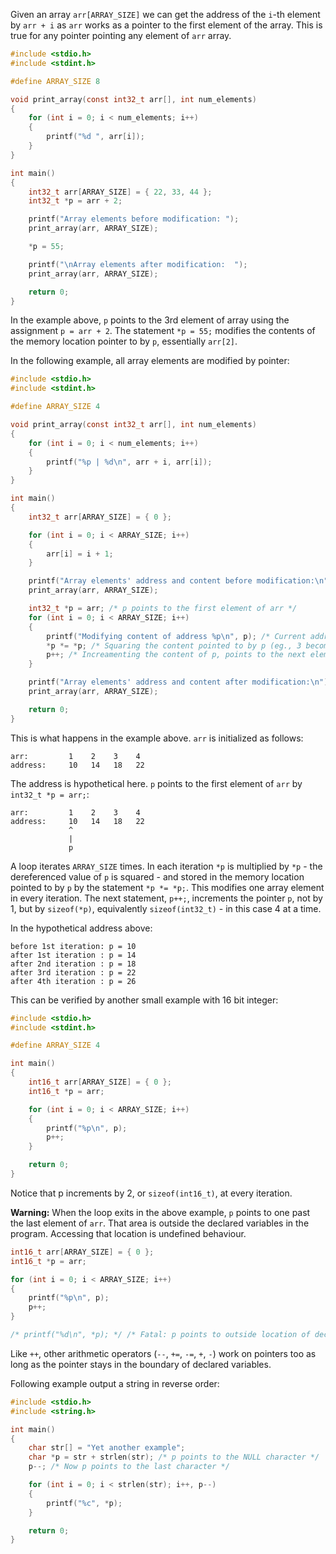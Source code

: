 Given an array `arr[ARRAY_SIZE]` we can get the address of the `i`-th element by `arr + i` as `arr` works as a pointer to the first element of the array. This is true for any pointer pointing any element of `arr` array.

```C runnable
#include <stdio.h>
#include <stdint.h>

#define ARRAY_SIZE 8

void print_array(const int32_t arr[], int num_elements)
{
    for (int i = 0; i < num_elements; i++)
	{
		printf("%d ", arr[i]);
	}
}

int main()
{
	int32_t arr[ARRAY_SIZE] = { 22, 33, 44 };
	int32_t *p = arr + 2;

	printf("Array elements before modification: ");
	print_array(arr, ARRAY_SIZE);

	*p = 55;

	printf("\nArray elements after modification:  ");
	print_array(arr, ARRAY_SIZE);

	return 0;
}
```

In the example above, `p` points to the 3rd element of array using the assignment `p = arr + 2`. The statement `*p = 55;` modifies the contents of the memory location pointer to by `p`, essentially `arr[2]`.

In the following example, all array elements are modified by pointer:

```C runnable
#include <stdio.h>
#include <stdint.h>

#define ARRAY_SIZE 4

void print_array(const int32_t arr[], int num_elements)
{
    for (int i = 0; i < num_elements; i++)
	{
		printf("%p | %d\n", arr + i, arr[i]);
	}
}

int main()
{
	int32_t arr[ARRAY_SIZE] = { 0 };

	for (int i = 0; i < ARRAY_SIZE; i++)
	{
		arr[i] = i + 1;
	}

	printf("Array elements' address and content before modification:\n");
	print_array(arr, ARRAY_SIZE);

	int32_t *p = arr; /* p points to the first element of arr */
	for (int i = 0; i < ARRAY_SIZE; i++)
	{
		printf("Modifying content of address %p\n", p); /* Current address p is holding */
		*p *= *p; /* Squaring the content pointed to by p (eg., 3 becomes 9) */
		p++; /* Increamenting the content of p, points to the next element of the array */
	}

	printf("Array elements' address and content after modification:\n");
	print_array(arr, ARRAY_SIZE);

	return 0;
}
```

This is what happens in the example above. `arr` is initialized as follows:

```
arr:         1    2    3    4
address:     10   14   18   22
```

The address is hypothetical here. `p` points to the first element of `arr` by `int32_t *p = arr;`:

```
arr:         1    2    3    4
address:     10   14   18   22
             ^
             |
             p
```

A loop iterates `ARRAY_SIZE` times. In each iteration `*p` is multiplied by `*p` - the dereferenced value of `p` is squared - and stored in the memory location pointed to by `p` by the statement `*p *= *p;`. This modifies one array element in every iteration. The next statement, `p++;`, increments the pointer `p`, not by 1, but by `sizeof(*p)`, equivalently `sizeof(int32_t)` - in this case 4 at a time.

In the hypothetical address above:

```
before 1st iteration: p = 10
after 1st iteration : p = 14
after 2nd iteration : p = 18
after 3rd iteration : p = 22
after 4th iteration : p = 26
```

This can be verified by another small example with 16 bit integer:

```C runnable
#include <stdio.h>
#include <stdint.h>

#define ARRAY_SIZE 4

int main()
{
	int16_t arr[ARRAY_SIZE] = { 0 };
	int16_t *p = arr;

	for (int i = 0; i < ARRAY_SIZE; i++)
	{
		printf("%p\n", p);
		p++;
	}

	return 0;
}
```

Notice that p increments by 2, or `sizeof(int16_t)`, at every iteration.

**Warning:** When the loop exits in the above example, `p` points to one past the last element of `arr`. That area is outside the declared variables in the program. Accessing that location is undefined behaviour.

```C
int16_t arr[ARRAY_SIZE] = { 0 };
int16_t *p = arr;

for (int i = 0; i < ARRAY_SIZE; i++)
{
    printf("%p\n", p);
	p++;
}

/* printf("%d\n", *p); */ /* Fatal: p points to outside location of declared variable - undefined behaviour */
```

Like `++`, other arithmetic operators (`--`, `+=`, `-=`, `+`, `-`) work on pointers too as long as the pointer stays in the boundary of declared variables.

Following example output a string in reverse order:

```C runnable
#include <stdio.h>
#include <string.h>

int main()
{
	char str[] = "Yet another example";
	char *p = str + strlen(str); /* p points to the NULL character */
	p--; /* Now p points to the last character */

	for (int i = 0; i < strlen(str); i++, p--)
	{
		printf("%c", *p);
	}

	return 0;
}
```
